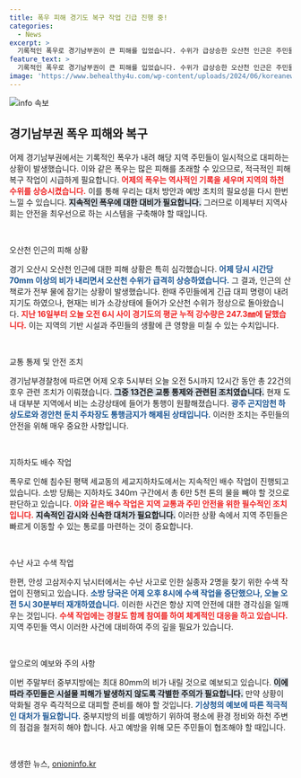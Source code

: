 ```yaml
---
title: 폭우 피해 경기도 복구 작업 긴급 진행 중!
categories:
  - News
excerpt: >
  기록적인 폭우로 경기남부권이 큰 피해를 입었습니다. 수위가 급상승한 오산천 인근은 주민들이 긴급 대피하기에 이르렀고, 현재 복구 작업이 한창입니다. 중부지방에 다시 비 예보가 있어 주의가 필요합니다.
feature_text: >
  기록적인 폭우로 경기남부권이 큰 피해를 입었습니다. 수위가 급상승한 오산천 인근은 주민들이 긴급 대피하기에 이르렀고, 현재 복구 작업이 한창입니다. 중부지방에 다시 비 예보가 있어 주의가 필요합니다.
image: 'https://www.behealthy4u.com/wp-content/uploads/2024/06/koreanews.jpg'
---
```


<p><img src="https://www.behealthy4u.com/wp-content/uploads/2024/06/koreanews.jpg" alt="info 속보" /></p>

<h2 data-ke-size="size26">경기남부권 폭우 피해와 복구</h2>

<p data-ke-size="size16">어제 경기남부권에서는 기록적인 폭우가 내려 해당 지역 주민들이 일시적으로 대피하는 상황이 발생했습니다. 이와 같은 폭우는 많은 피해를 초래할 수 있으므로, 적극적인 피해 복구 작업이 시급하게 필요합니다. <b><span style="color: #ee2323;">어제의 폭우는 역사적인 기록을 세우며 지역의 하천 수위를 상승시켰습니다.</span></b> 이를 통해 우리는 대처 방안과 예방 조치의 필요성을 다시 한번 느낄 수 있습니다. <b><span style="background-color: #21538527;">지속적인 폭우에 대한 대비가 필요합니다.</span></b> 그러므로 이제부터 지역사회는 안전을 최우선으로 하는 시스템을 구축해야 할 때입니다.</p>

<p data-ke-size="size16">&nbsp;</p>

<p>오산천 인근의 피해 상황</p>

<p data-ke-size="size16">경기 오산시 오산천 인근에 대한 피해 상황은 특히 심각했습니다. <b><span style="color: #1a5490;">어제 당시 시간당 70mm 이상의 비가 내리면서 오산천 수위가 급격히 상승하였습니다.</span></b> 그 결과, 인근의 산책로가 전부 물에 잠기는 상황이 발생했습니다. 한때 주민들에게 긴급 대피 명령이 내려지기도 하였으나, 현재는 비가 소강상태에 들어가 오산천 수위가 정상으로 돌아왔습니다. <b><span style="color: #ee2323;">지난 16일부터 오늘 오전 6시 사이 경기도의 평균 누적 강수량은 247.3㎜에 달했습니다.</span></b> 이는 지역의 기반 시설과 주민들의 생활에 큰 영향을 미칠 수 있는 수치입니다.</p>

<p data-ke-size="size16">&nbsp;</p>

<p>교통 통제 및 안전 조치</p>

<p data-ke-size="size16">경기남부경찰청에 따르면 어제 오후 5시부터 오늘 오전 5시까지 12시간 동안 총 22건의 호우 관련 조치가 이뤄졌습니다. <b><span style="background-color: #21538527;">그중 13건은 교통 통제와 관련된 조치였습니다.</span></b> 현재 도내 대부분 지역에서 비는 소강상태에 들어가 통행이 원활해졌습니다. <b><span style="color: #1a5490;">광주 곤지암천 하상도로와 경안천 둔치 주차장도 통행금지가 해제된 상태입니다.</span></b> 이러한 조치는 주민들의 안전을 위해 매우 중요한 사항입니다.</p>

<p data-ke-size="size16">&nbsp;</p>

<p>지하차도 배수 작업</p>

<p data-ke-size="size16">폭우로 인해 침수된 평택 세교동의 세교지하차도에서는 지속적인 배수 작업이 진행되고 있습니다. 소방 당局는 지하차도 340ｍ 구간에서 총 6만 5천 톤의 물을 빼야 할 것으로 판단하고 있습니다. <b><span style="color: #ee2323;">이와 같은 배수 작업은 지역 교통과 주민 안전을 위한 필수적인 조치입니다.</span></b> <b><span style="background-color: #21538527;">지속적인 감시와 신속한 대처가 필요합니다.</span></b> 이러한 상황 속에서 지역 주민들은 빠르게 이동할 수 있는 통로를 마련하는 것이 중요합니다.</p>

<p data-ke-size="size16">&nbsp;</p>

<p>수난 사고 수색 작업</p>

<p data-ke-size="size16">한편, 안성 고삼저수지 낚시터에서는 수난 사고로 인한 실종자 2명을 찾기 위한 수색 작업이 진행되고 있습니다. <b><span style="color: #1a5490;">소방 당국은 어제 오후 8시에 수색 작업을 중단했으나, 오늘 오전 5시 30분부터 재개하였습니다.</span></b> 이러한 사건은 항상 지역 안전에 대한 경각심을 일깨우는 것입니다. <b><span style="color: #ee2323;">수색 작업에는 경찰도 함께 참여를 하여 체계적인 대응을 하고 있습니다.</span></b> 지역 주민들 역시 이러한 사건에 대비하여 주의 깊을 필요가 있습니다.</p>

<p data-ke-size="size16">&nbsp;</p>

<p>앞으로의 예보와 주의 사항</p>

<p data-ke-size="size16">이번 주말부터 중부지방에는 최대 80mm의 비가 내릴 것으로 예보되고 있습니다. <b><span style="background-color: #21538527;">이에 따라 주민들은 시설물 피해가 발생하지 않도록 각별한 주의가 필요합니다.</span></b> 만약 상황이 악화될 경우 즉각적으로 대피할 준비를 해야 할 것입니다. <b><span style="color: #1a5490;">기상청의 예보에 따른 적극적인 대처가 필요합니다.</span></b> 중부지방의 비를 예방하기 위하여 평소에 환경 정비와 하천 주변의 점검을 철저히 해야 합니다. 사고 예방을 위해 모든 주민들이 협조해야 할 때입니다.</p>

<p data-ke-size="size16">&nbsp;</p>
생생한 뉴스, <a href="https://onioninfo.kr" rel="dofollow">onioninfo.kr</a>


